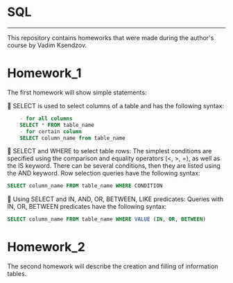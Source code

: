 # SQL
___
This repository contains homeworks that were made during the author's course by Vadim Ksendzov.
# Homework_1
The first homework will show simple statements:

:small_orange_diamond: SELECT is used to select  columns of a table and has the following syntax:
```sql
    - for all columns
    SELECT * FROM table_name 
    - for certain column
    SELECT column_name from table_name 
```

:small_orange_diamond: SELECT and WHERE to select table rows:
The simplest conditions are specified using the comparison and equality operators (<, >, =), as well as the IS keyword. There can be several conditions, then they are listed using the AND keyword. Row selection queries have the following syntax:
```sql
SELECT column_name FROM table_name WHERE CONDITION
```

:small_orange_diamond:  Using SELECT and IN, AND, OR, BETWEEN, LIKE predicates:
 Queries with IN, OR, BETWEEN predicates have the following syntax:
```sql
SELECT column_name FROM table_name WHERE VALUE (IN, OR, BETWEEN) 
```
# Homework_2
The second homework will describe the creation and filling of information tables.
